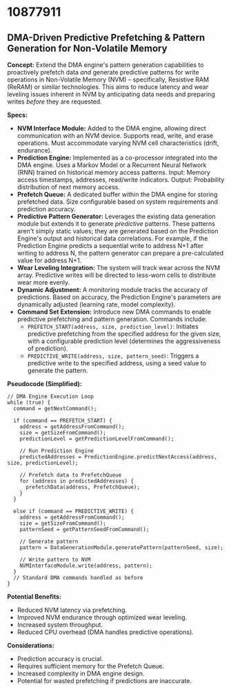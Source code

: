 # 10877911

## DMA-Driven Predictive Prefetching & Pattern Generation for Non-Volatile Memory

**Concept:** Extend the DMA engine's pattern generation capabilities to proactively prefetch data *and* generate predictive patterns for write operations in Non-Volatile Memory (NVM) – specifically, Resistive RAM (ReRAM) or similar technologies. This aims to reduce latency and wear leveling issues inherent in NVM by anticipating data needs and preparing writes *before* they are requested.

**Specs:**

*   **NVM Interface Module:** Added to the DMA engine, allowing direct communication with an NVM device. Supports read, write, and erase operations.  Must accommodate varying NVM cell characteristics (drift, endurance).
*   **Prediction Engine:** Implemented as a co-processor integrated into the DMA engine. Uses a Markov Model or a Recurrent Neural Network (RNN) trained on historical memory access patterns. Input: Memory access timestamps, addresses, read/write indicators. Output: Probability distribution of next memory access.
*   **Prefetch Queue:**  A dedicated buffer within the DMA engine for storing prefetched data. Size configurable based on system requirements and prediction accuracy.
*   **Predictive Pattern Generator:**  Leverages the existing data generation module but extends it to generate *predictive* patterns.  These patterns aren't simply static values; they are generated based on the Prediction Engine's output and historical data correlations. For example, if the Prediction Engine predicts a sequential write to address N+1 after writing to address N, the pattern generator can prepare a pre-calculated value for address N+1.
*   **Wear Leveling Integration:** The system will track wear across the NVM array. Predictive writes will be directed to less-worn cells to distribute wear more evenly.
*   **Dynamic Adjustment:**  A monitoring module tracks the accuracy of predictions. Based on accuracy, the Prediction Engine's parameters are dynamically adjusted (learning rate, model complexity).
*   **Command Set Extension:** Introduce new DMA commands to enable predictive prefetching and pattern generation.  Commands include:
    *   `PREFETCH_START(address, size, prediction_level)`: Initiates predictive prefetching from the specified address for the given size, with a configurable prediction level (determines the aggressiveness of prediction).
    *   `PREDICTIVE_WRITE(address, size, pattern_seed)`: Triggers a predictive write to the specified address, using a seed value to generate the pattern.

**Pseudocode (Simplified):**

```
// DMA Engine Execution Loop
while (true) {
  command = getNextCommand();

  if (command == PREFETCH_START) {
    address = getAddressFromCommand();
    size = getSizeFromCommand();
    predictionLevel = getPredictionLevelFromCommand();

    // Run Prediction Engine
    predictedAddresses = PredictionEngine.predictNextAccess(address, size, predictionLevel);

    // Prefetch data to PrefetchQueue
    for (address in predictedAddresses) {
      prefetchData(address, PrefetchQueue);
    }
  }

  else if (command == PREDICTIVE_WRITE) {
    address = getAddressFromCommand();
    size = getSizeFromCommand();
    patternSeed = getPatternSeedFromCommand();

    // Generate pattern
    pattern = DataGenerationModule.generatePattern(patternSeed, size);

    // Write pattern to NVM
    NVMInterfaceModule.write(address, pattern);
  }
  // Standard DMA commands handled as before
}
```

**Potential Benefits:**

*   Reduced NVM latency via prefetching.
*   Improved NVM endurance through optimized wear leveling.
*   Increased system throughput.
*   Reduced CPU overhead (DMA handles predictive operations).

**Considerations:**

*   Prediction accuracy is crucial.
*   Requires sufficient memory for the Prefetch Queue.
*   Increased complexity in DMA engine design.
*   Potential for wasted prefetching if predictions are inaccurate.